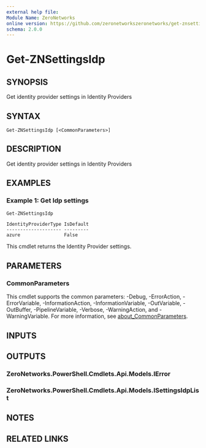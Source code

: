 ```yaml
---
external help file:
Module Name: ZeroNetworks
online version: https://github.com/zeronetworkszeronetworks/get-znsettingsidp
schema: 2.0.0
---
```


# Get-ZNSettingsIdp

## SYNOPSIS
Get identity provider settings in Identity Providers

## SYNTAX

```
Get-ZNSettingsIdp [<CommonParameters>]
```

## DESCRIPTION
Get identity provider settings in Identity Providers

## EXAMPLES

### Example 1: Get Idp settings
```powershell
Get-ZNSettingsIdp
```

```output
IdentityProviderType IsDefault
-------------------- ---------
azure                False
```

This cmdlet returns the Identity Provider settings.

## PARAMETERS

### CommonParameters
This cmdlet supports the common parameters: -Debug, -ErrorAction, -ErrorVariable, -InformationAction, -InformationVariable, -OutVariable, -OutBuffer, -PipelineVariable, -Verbose, -WarningAction, and -WarningVariable. For more information, see [about_CommonParameters](http://go.microsoft.com/fwlink/?LinkID=113216).

## INPUTS

## OUTPUTS

### ZeroNetworks.PowerShell.Cmdlets.Api.Models.IError

### ZeroNetworks.PowerShell.Cmdlets.Api.Models.ISettingsIdpList

## NOTES

## RELATED LINKS

